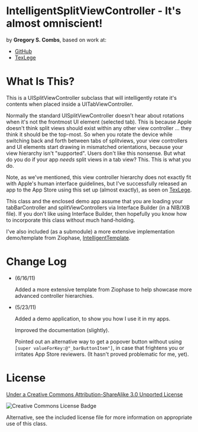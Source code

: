 IntelligentSplitViewController - It's almost omniscient!
=============
by **Gregory S. Combs**, based on work at:  
  
- [GitHub](https://github.com/grgcombs/IntelligentSplitViewController)  
- [TexLege](http://www.texlege.com)  

What Is This?
=============

This is a UISplitViewController subclass that will intelligently rotate it's contents when placed inside a UITabViewController.

Normally the standard UISplitViewController doesn't hear about rotations when it's not the frontmost UI element (selected tab). This is because Apple doesn't think split views should exist within any other view controller ... they think it should be the top-most. So when you rotate the device while switching back and forth between tabs of splitviews, your view controllers and UI elements start drawing in mismatched orientations, because your view hierarchy isn't "supported".  Users don't like this nonsense.  But what do you do if your app *needs*  split views in a tab view?  This.  This is what you do.

Note, as we've mentioned, this view controller hierarchy does not exactly fit with Apple's human interface guidelines, but I've successfully released an app to the App Store using this set up (almost exactly), as seen on [TexLege](http://www.texlege.com).

This class and the enclosed demo app assume that you are loading your tabBarController and splitViewControllers via Interface Builder (in a NIB/XIB file).  If you don't like using Interface Builder, then hopefully you know how to incorporate this class without much hand-holding.

I've also included (as a submodule) a more extensive implementation demo/template from Ziophase, [IntelligentTemplate](https://www.github.com/ziophase/IntelligentTemplate).

Change Log
=========================
- 	(6/16/11)  
	
	Added a more extensive template from Ziophase to help showcase more advanced controller hierarchies.  
		
- 	(5/23/11)  
	
	Added a demo application, to show you how I use it in my apps.  
	
	Improved the documentation (slightly).  
	
	Pointed out an alternative way to get a popover button without using `[super valueForKey:@"_barButtonItem"]`, in case that frightens you or irritates App Store reviewers.  (It hasn't proved problematic for me, yet).  

License
=========================

[Under a Creative Commons Attribution-ShareAlike 3.0 Unported License](http://creativecommons.org/licenses/by-sa/3.0/)

![Creative Commons License Badge](http://i.creativecommons.org/l/by-sa/3.0/88x31.png "Creative Commons Attribution-ShareAlike")

Alternative, see the included license file for more information on appropriate use of this class.

